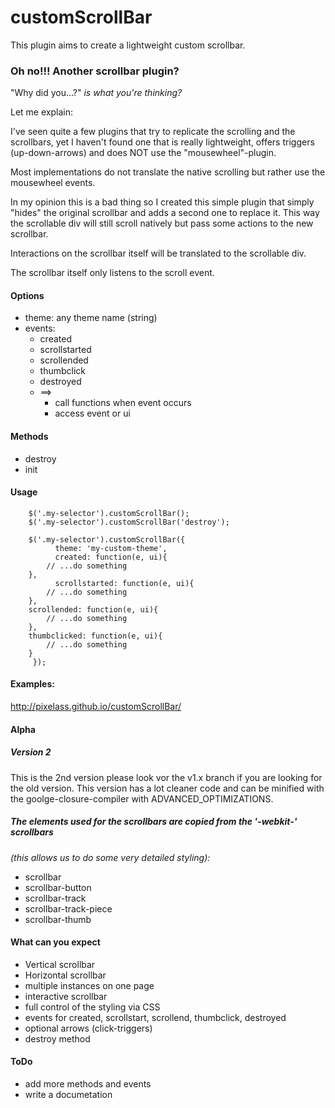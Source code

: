 # customScrollBar

This plugin aims to create a lightweight custom scrollbar.

### Oh no!!! Another scrollbar plugin?

"Why did you...?" *is what you're thinking?*

Let me explain:

I've seen quite a few plugins that try to replicate the scrolling and
the scrollbars, yet I haven't found one that is really lightweight,
offers triggers (up-down-arrows) and does NOT use the
"mousewheel"-plugin.

Most implementations do not translate the native scrolling but rather
use the mousewheel events.

In my opinion this is a bad thing so I created this simple plugin
that simply "hides" the original scrollbar and adds a second one to
replace it. This way the scrollable div will still scroll natively but
pass some actions to the new scrollbar.

Interactions on the scrollbar itself will be translated to the
scrollable div.

The scrollbar itself only listens to the scroll event.

#### Options
* theme: any theme name (string)
* events:
    * created
    * scrollstarted
    * scrollended
    * thumbclick
    * destroyed
    * ==>
        * call functions when event occurs
        * access event or ui

#### Methods
* destroy
* init


#### Usage
		$('.my-selector').customScrollBar();
        $('.my-selector').customScrollBar('destroy');

		$('.my-selector').customScrollBar({
			  theme: 'my-custom-theme',
		 	  created: function(e, ui){
            // ...do something
        },
			  scrollstarted: function(e, ui){
            // ...do something
        },
        scrollended: function(e, ui){
            // ...do something
        },
        thumbclicked: function(e, ui){
            // ...do something
        }
		 });


#### Examples:

http://pixelass.github.io/customScrollBar/

#### Alpha
##### Version 2

This is the 2nd version please look vor the v1.x branch if you are looking for the old version.
This version has a lot cleaner code and can be minified with the goolge-closure-compiler with ADVANCED_OPTIMIZATIONS.

##### The elements used for the scrollbars are copied from the '-webkit-' scrollbars
*(this allows us to do some very detailed styling):*

* scrollbar
* scrollbar-button
* scrollbar-track
* scrollbar-track-piece
* scrollbar-thumb

#### What can you expect

* Vertical scrollbar
* Horizontal scrollbar
* multiple instances on one page
* interactive scrollbar
* full control of the styling via CSS
* events for created, scrollstart, scrollend, thumbclick, destroyed
* optional arrows (click-triggers)
* destroy method

#### ToDo

* add more methods and events
* write a documetation
